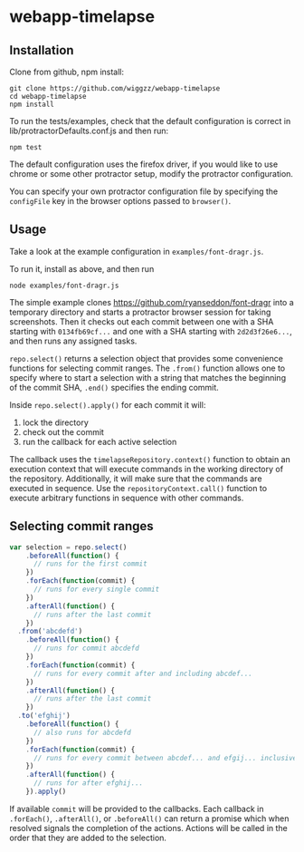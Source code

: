 # webapp-timelapse

## Installation

Clone from github, npm install:

```
git clone https://github.com/wiggzz/webapp-timelapse
cd webapp-timelapse
npm install
```

To run the tests/examples, check that the default configuration is correct in lib/protractorDefaults.conf.js and then run:

```
npm test
```

The default configuration uses the firefox driver, if you would like to use chrome or some other protractor setup, modify the protractor configuration.

You can specify your own protractor configuration file by specifying the `configFile` key in the browser options passed to `browser()`.

## Usage

Take a look at the example configuration in `examples/font-dragr.js`.

To run it, install as above, and then run

```
node examples/font-dragr.js
```

The simple example clones https://github.com/ryanseddon/font-dragr into a temporary directory and starts a protractor browser session for taking screenshots.  Then it checks out each commit between one with a SHA starting with `0134fb69cf...` and one with a SHA starting with `2d2d3f26e6...`, and then runs any assigned tasks.

`repo.select()` returns a selection object that provides some convenience functions for selecting commit ranges.  The `.from()` function allows one to specify where to start a selection with a string that matches the beginning of the commit SHA, `.end()` specifies the ending commit.

Inside `repo.select().apply()` for each commit it will:

1. lock the directory
2. check out the commit
3. run the callback for each active selection

The callback uses the `timelapseRepository.context()` function to obtain an execution context that will execute commands in the working directory of the repository.  Additionally, it will make sure that the commands are executed in sequence.  Use the `repositoryContext.call()` function to execute arbitrary functions in sequence with other commands.

## Selecting commit ranges

```javascript
var selection = repo.select()
    .beforeAll(function() {
      // runs for the first commit
    })
    .forEach(function(commit) {
      // runs for every single commit
    })
    .afterAll(function() {
      // runs after the last commit
    })
  .from('abcdefd')
    .beforeAll(function() {
      // runs for commit abcdefd
    })
    .forEach(function(commit) {
      // runs for every commit after and including abcdef...
    })
    .afterAll(function() {
      // runs after the last commit
    })
  .to('efghij')
    .beforeAll(function() {
      // also runs for abcdefd
    })
    .forEach(function(commit) {
      // runs for every commit between abcdef... and efgij... inclusive
    })
    .afterAll(function() {
      // runs for after efghij...
    }).apply()
```

If available `commit` will be provided to the callbacks.  Each callback in `.forEach()`, `.afterAll()`, or `.beforeAll()` can return a promise which when resolved signals the completion of the actions.  Actions will be called in the order that they are added to the selection.
